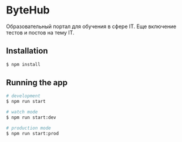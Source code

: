 # ByteHub

Образовательный портал для обучения в сфере IT. Еще включение тестов и постов на тему IT.

## Installation

```bash
$ npm install
```

## Running the app

```bash
# development
$ npm run start

# watch mode
$ npm run start:dev

# production mode
$ npm run start:prod
```

